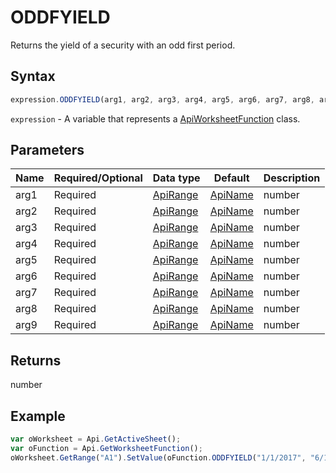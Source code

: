 # ODDFYIELD

Returns the yield of a security with an odd first period.

## Syntax

```javascript
expression.ODDFYIELD(arg1, arg2, arg3, arg4, arg5, arg6, arg7, arg8, arg9);
```

`expression` - A variable that represents a [ApiWorksheetFunction](../ApiWorksheetFunction.md) class.

## Parameters

| **Name** | **Required/Optional** | **Data type** | **Default** | **Description** |
| ------------- | ------------- | ------------- | ------------- | ------------- |
| arg1 | Required | [ApiRange](../../ApiRange/ApiRange.md) | [ApiName](../../ApiName/ApiName.md) | number |  | The security settlement date, expressed as a serial date number. |
| arg2 | Required | [ApiRange](../../ApiRange/ApiRange.md) | [ApiName](../../ApiName/ApiName.md) | number |  | The maturity date of the security, expressed as a serial date number. |
| arg3 | Required | [ApiRange](../../ApiRange/ApiRange.md) | [ApiName](../../ApiName/ApiName.md) | number |  | The issue date of the security, expressed as a serial date number. |
| arg4 | Required | [ApiRange](../../ApiRange/ApiRange.md) | [ApiName](../../ApiName/ApiName.md) | number |  | The first coupon date of the security, expressed as a serial date number. |
| arg5 | Required | [ApiRange](../../ApiRange/ApiRange.md) | [ApiName](../../ApiName/ApiName.md) | number |  | The interest rate of the security. |
| arg6 | Required | [ApiRange](../../ApiRange/ApiRange.md) | [ApiName](../../ApiName/ApiName.md) | number |  | The purchase price of the security, per $100 par value. |
| arg7 | Required | [ApiRange](../../ApiRange/ApiRange.md) | [ApiName](../../ApiName/ApiName.md) | number |  | The redemption value of the security, per $100 par value. |
| arg8 | Required | [ApiRange](../../ApiRange/ApiRange.md) | [ApiName](../../ApiName/ApiName.md) | number |  | The number of interest payments per year. The possible values are: 1 for annual payments, 2 for semiannual payments, 4 for quarterly payments. |
| arg9 | Required | [ApiRange](../../ApiRange/ApiRange.md) | [ApiName](../../ApiName/ApiName.md) | number |  | The day count basis to use: **0** or omitted - US (NASD) 30/360; **1** - Actual/actual; **2** - Actual/360; **3** - Actual/365; **4** - European 30/360. |

## Returns

number

## Example



```javascript
var oWorksheet = Api.GetActiveSheet();
var oFunction = Api.GetWorksheetFunction();
oWorksheet.GetRange("A1").SetValue(oFunction.ODDFYIELD("1/1/2017", "6/1/2019", "12/1/2016", "3/15/2017", 0.06, 90, 100, 2));
```
